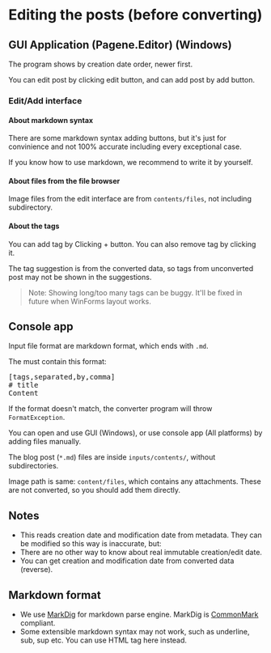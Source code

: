 # Editing the posts (before converting)

## GUI Application (Pagene.Editor) (Windows)

The program shows by creation date order, newer first.

You can edit post by clicking edit button, and can add post by add button.

### Edit/Add interface

#### About markdown syntax

There are some markdown syntax adding buttons, but it's just for convinience and not 100% accurate including every exceptional case.

If you know how to use markdown, we recommend to write it by yourself.

#### About files from the file browser

Image files from the edit interface are from `contents/files`, not including subdirectory.

#### About the tags

You can add tag by Clicking + button. You can also remove tag by clicking it.

The tag suggestion is from the converted data, so tags from unconverted post may not be shown in the suggestions.

> Note: Showing long/too many tags can be buggy. It'll be fixed in future when WinForms layout works.

## Console app

Input file format are markdown format, which ends with `.md`.

The must contain this format:

<pre>
[tags,separated,by,comma]
# title
Content
</pre>

If the format doesn't match, the converter program will throw `FormatException`.

You can open and use GUI (Windows), or use console app (All platforms) by adding files manually.

The blog post (`*.md`) files are inside `inputs/contents/`, without subdirectories.

Image path is same: `content/files`, which contains any attachments. These are not converted, so you should add them directly.

## Notes

* This reads creation date and modification date from metadata. They can be modified so this way is inaccurate, but:
 * There are no other way to know about real immutable creation/edit date.
 * You can get creation and modification date from converted data (reverse).
 ## Markdown format
* We use [MarkDig](https://github.com/lunet-io/markdig) for markdown parse engine. MarkDig is [CommonMark](https://spec.commonmark.org/0.29/#setext-heading-underline) compliant.
 * Some extensible markdown syntax may not work, such as underline, sub, sup etc. You can use HTML tag here instead.
